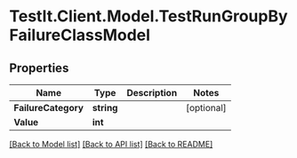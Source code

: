 # TestIt.Client.Model.TestRunGroupByFailureClassModel

## Properties

Name | Type | Description | Notes
------------ | ------------- | ------------- | -------------
**FailureCategory** | **string** |  | [optional] 
**Value** | **int** |  | 

[[Back to Model list]](../README.md#documentation-for-models) [[Back to API list]](../README.md#documentation-for-api-endpoints) [[Back to README]](../README.md)

